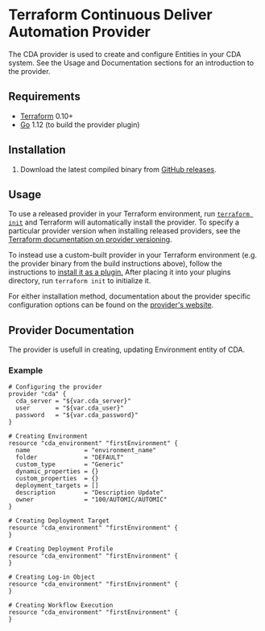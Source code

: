 Terraform Continuous Deliver Automation Provider
==================
The CDA provider is used to create and configure Entities in your CDA system. See the Usage and Documentation sections for an introduction to the provider.

Requirements
------------
- [Terraform](https://www.terraform.io/downloads.html) 0.10+
- [Go](https://golang.org/doc/install) 1.12 (to build the provider plugin)

Installation
---------------------
 1. Download the latest compiled binary from [GitHub releases](https://github.com/Automic/terraform-provider-cda/releases).


Usage
----------------------

To use a released provider in your Terraform environment, run [`terraform init`](https://www.terraform.io/docs/commands/init.html) and Terraform will automatically install the provider. To specify a particular provider version when installing released providers, see the [Terraform documentation on provider versioning](https://www.terraform.io/docs/configuration/providers.html#version-provider-versions).

To instead use a custom-built provider in your Terraform environment (e.g. the provider binary from the build instructions above), follow the instructions to [install it as a plugin.](https://www.terraform.io/docs/plugins/basics.html#installing-a-plugin) After placing it into your plugins directory,  run `terraform init` to initialize it.

For either installation method, documentation about the provider specific configuration options can be found on the [provider's website](https://www.terraform.io/docs/providers/aws/index.html).

## Provider Documentation

The provider is usefull in creating, updating Environment entity of CDA.

### Example
```hcl
# Configuring the provider
provider "cda" {
  cda_server = "${var.cda_server}"
  user       = "${var.cda_user}"
  password   = "${var.cda_password}"  
}

# Creating Environment
resource "cda_environment" "firstEnvironment" {
  name               = "environment_name"
  folder             = "DEFAULT"
  custom_type        = "Generic"
  dynamic_properties = {}
  custom_properties  = {}
  deployment_targets = []
  description        = "Description Update"
  owner              = "100/AUTOMIC/AUTOMIC"  
}

# Creating Deployment Target
resource "cda_environment" "firstEnvironment" {
}

# Creating Deployment Profile
resource "cda_environment" "firstEnvironment" {
}

# Creating Log-in Object
resource "cda_environment" "firstEnvironment" {
}

# Creating Workflow Execution
resource "cda_environment" "firstEnvironment" {
}
```
